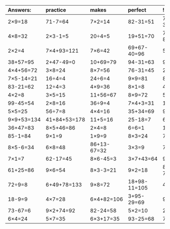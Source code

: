 | Answers: | practice | makes | perfect | ! |
| :--- | :--- | :--- | :--- | :--- |
| 2×9=18 | 71-7=64 | 7×2=14 | 82-31=51 | 77+87-38=126 | 
| 4×8=32 | 2×3-1=5 | 20÷4=5 | 19+51=70 | 75+19-83=11 | 
| 2×2=4 | 7×4+93=121 | 7×6=42 | 69+67-40=96 | 5×4=20 | 
| 38+57=95 | 2+47-49=0 | 10+69=79 | 94-31=63 | 93-39=54 | 
| 4×4+56=72 | 3×8=24 | 8×7=56 | 76-31=45 | 27÷9=3 | 
| 7×5-14=21 | 16÷4=4 | 24÷6=4 | 9×9=81 | 88-26=62 | 
| 83-21=62 | 12÷4=3 | 4×9=36 | 8×1=8 | 4×9+15=51 | 
| 4×2=8 | 3×5=15 | 11+56=67 | 8×9=72 | 5×6=30 | 
| 99-45=54 | 2×8=16 | 36÷9=4 | 7×4+3=31 | 18+15=33 | 
| 5×5=25 | 56÷7=8 | 4×4=16 | 35+34=69 | 98-40=58 | 
| 9×9+53=134 | 41+84+53=178 | 11+5=16 | 25-18=7 | 6×7=42 | 
| 36+47=83 | 8×5+46=86 | 2×4=8 | 6÷6=1 | 14÷7=2 | 
| 85-1=84 | 9×1=9 | 1×9=9 | 8×3=24 | 78-9=69 | 
| 8×5-6=34 | 6×8=48 | 86+13-67=32 | 3×3=9 | 78-48=30 | 
| 7×1=7 | 62-17=45 | 8×6-45=3 | 3×7+43=64 | 9×9+17=98 | 
| 61+25=86 | 9×6=54 | 8×3-3=21 | 9×2=18 | 85+23-70=38 | 
| 72÷9=8 | 6+49+78=133 | 9×8=72 | 18+98-11=105 | 48+19=67 | 
| 18-9=9 | 4×7=28 | 6×4+82=106 | 3+95-29=69 | 9×3=27 | 
| 73-67=6 | 9×2+74=92 | 82-24=58 | 5×2=10 | 2×6=12 | 
| 6×4=24 | 5×7=35 | 6×3+17=35 | 93-25=68 | 7×3=21 | 
